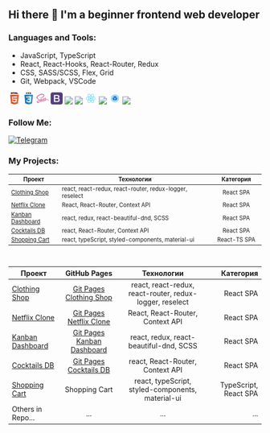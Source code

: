 ## Hi there 👋 I'm a beginner frontend web developer

### Languages and Tools:

 - JavaScript, TypeScript
 - React, React-Hooks, React-Router, Redux
 - CSS, SASS/SCSS,  Flex, Grid
 - Git, Webpack, VSCode

<img  width="24px" src="https://raw.githubusercontent.com/github/explore/80688e429a7d4ef2fca1e82350fe8e3517d3494d/topics/html/html.png" />   <img  width="24px" src="https://raw.githubusercontent.com/github/explore/80688e429a7d4ef2fca1e82350fe8e3517d3494d/topics/css/css.png" />    <img  width="24px" src="https://raw.githubusercontent.com/github/explore/80688e429a7d4ef2fca1e82350fe8e3517d3494d/topics/sass/sass.png" />    <img  width="24px" src="https://raw.githubusercontent.com/github/explore/80688e429a7d4ef2fca1e82350fe8e3517d3494d/topics/bootstrap/bootstrap.png" />     <img  width="24px" src="https://cdn.iconscout.com/icon/free/png-256/javascript-2752148-2284965.png" />   <img width="24px" src="https://upload.wikimedia.org/wikipedia/commons/4/4c/Typescript_logo_2020.svg" />  <img  width="24px" src="https://raw.githubusercontent.com/github/explore/80688e429a7d4ef2fca1e82350fe8e3517d3494d/topics/react/react.png" />    <img  width="24px" src="https://cdn.worldvectorlogo.com/logos/redux.svg" /> <img  width="24px" src="https://raw.githubusercontent.com/github/explore/80688e429a7d4ef2fca1e82350fe8e3517d3494d/topics/webpack/webpack.png" /> 
<img  width="24px" src="https://cdn.worldvectorlogo.com/logos/git-icon.svg" />

### Follow Me:
[![Telegram](https://img.shields.io/badge/-Telegram-61DAFB?logo=telegram)](https://t.me/D_For_You)
 





 
### My Projects:

<div class="w3-responsive">

<table style="font-size: 80%" width="100%" class="w3-table-all notranslate" id="myTable">
<thead>
<tr class="w3-white">
<th width="20%">Проект</th>
<th width="60%">Технологии</th>
<th width="20%"  >Категория</th>
</tr>
</thead>
<tbody>

<tr>
<td><a href="https://klijin.github.io/clothing_shop/">Clothing Shop</a></td>
<td>react, react-redux, react-router, redux-logger, reselect</td>
<td align="center">React SPA</td>
</tr>

<tr>
<td><a href="https://klijin.github.io/netflix-clone/"> Netflix Clone</a></td>
<td>  React, React-Router, Context API </td>
<td align="center">React SPA</td>
</tr>


<tr>
<td><a href="https://klijin.github.io/Kanban-Board"> Kanban Dashboard </a></td>
<td>  react, redux, react-beautiful-dnd, SCSS </td>
<td align="center">React SPA</td>
</tr>

<tr>
<td><a href="https://klijin.github.io/CocktailsDB_React_SPA/"> Cocktails DB </a></td>
<td>  react, React-Router, Context API </td>
<td align="center">React SPA</td>
</tr>

<tr>
 <td><a href="https://klijin.github.io/ShoppingCart/">Shopping Cart</a></td>
<td> react, typeScript, styled-components, material-ui </td>
<td align="center"> React-TS SPA</td>
</tr>

</tbody>
</table>
</div>
</br>

| Проект           | GitHub Pages  | Технологии                                               |  Категория |
| -------------------|:-----------------:|:---------------------------------------------------: |----------------------------------:|
| <a href="https://github.com/KLIJIN/clothing_shop">Clothing Shop</a>|  <a href="https://klijin.github.io/clothing_shop/"> Git Pages Clothing Shop</a>| react, react-redux, react-router, redux-logger, reselect  | React SPA    |
| <a href="https://github.com/KLIJIN/netflix-clone">Netflix Clone</a>|  <a href="https://klijin.github.io/netflix-clone/"> Git Pages Netflix Clone</a>| React, React-Router, Context API                         |React SPA      |
| <a href="https://github.com/KLIJIN/Kanban-Board"> Kanban Dashboard </a> | <a href="https://klijin.github.io/Kanban-Board/"> Git Pages Kanban Dashboard </a>  | react, redux, react-beautiful-dnd, SCSS|  React SPA|
| <a href="https://github.com/KLIJIN/CocktailsDB_React_SPA/"> Cocktails DB </a> | <a href="https://klijin.github.io/CocktailsDB_React_SPA/"> Git Pages Cocktails DB </a>| react, React-Router, Context API|  React SPA|
| <a href="https://github.com/KLIJIN/ShoppingCart"> Shopping Cart </a> | Shopping Cart  | react, typeScript, styled-components, material-ui|  TypeScript, React SPA |
|Others in Repo... | ...          | ...                                                      | ...          |

 
